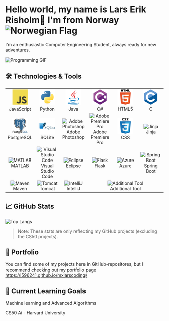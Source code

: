 # Hello world, my name is Lars Erik Risholm👋 I'm from Norway <img src="https://upload.wikimedia.org/wikipedia/commons/thumb/d/d9/Flag_of_Norway.svg/1280px-Flag_of_Norway.svg.png" width="30" alt="Norwegian Flag">



I'm an enthusiastic Computer Engineering Student, always ready for new adventures.

![Programming GIF](https://media.giphy.com/media/qgQUggAC3Pfv687qPC/giphy.gif)


## 🛠 Technologies & Tools

<table>
  <tbody>
    <tr>
      <td align="center" width="16%">
        <img src="https://raw.githubusercontent.com/devicons/devicon/master/icons/javascript/javascript-original.svg" width="50px;" alt="JavaScript"/>
        <br>JavaScript
      </td>
      <td align="center" width="16%">
        <img src="https://raw.githubusercontent.com/devicons/devicon/master/icons/python/python-original.svg" width="50px;" alt="Python"/>
        <br>Python
      </td>
      <td align="center" width="16%">
        <img src="https://raw.githubusercontent.com/devicons/devicon/master/icons/java/java-original.svg" width="50px;" alt="Java"/>
        <br>Java
      </td>
      <td align="center" width="16%">
        <img src="https://raw.githubusercontent.com/devicons/devicon/master/icons/csharp/csharp-original.svg" width="50px;" alt="C#"/>
        <br>C#
      </td>
      <td align="center" width="16%">
        <img src="https://raw.githubusercontent.com/devicons/devicon/master/icons/html5/html5-original-wordmark.svg" width="50px;" alt="HTML5"/>
        <br>HTML5
      </td>
      <td align="center" width="16%">
        <img src="https://raw.githubusercontent.com/devicons/devicon/master/icons/c/c-original.svg" width="50px;" alt="C"/>
        <br>C
      </td>
    </tr>
    <tr>
      <td align="center" width="16%">
        <img src="https://raw.githubusercontent.com/devicons/devicon/master/icons/postgresql/postgresql-original-wordmark.svg" width="50px;" alt="PostgreSQL"/>
        <br>PostgreSQL
      </td>
      <td align="center" width="16%">
        <img src="https://raw.githubusercontent.com/devicons/devicon/master/icons/sqlite/sqlite-original-wordmark.svg" width="50px;" alt="SQLite"/>
        <br>SQLite
      </td>
      <td align="center" width="16%">
        <img src="https://cdn4.iconfinder.com/data/icons/logos-and-brands/512/23_Photoshop_Adobe_logo_logos-512.png" width="50px;" alt="Adobe Photoshop"/>
        <br>Adobe Photoshop
      </td>
      <td align="center" width="16%">
        <img src="https://cdn4.iconfinder.com/data/icons/logos-and-brands/512/8_Premier_Pro_Adobe_logo_logos-512.png" width="50px;" alt="Adobe Premiere Pro"/>
        <br>Adobe Premiere Pro
      </td>
      <td align="center" width="16%">
        <img src="https://raw.githubusercontent.com/devicons/devicon/master/icons/css3/css3-original-wordmark.svg" width="50px;" alt="CSS"/>
        <br>CSS
      </td>
      <td align="center" width="16%">
        <img src="https://camo.githubusercontent.com/27b33e5c7c4a5f8a3dd07f6a520bba682a0a1a6b/68747470733a2f2f73766773686172652e636f6d2f692f51736d2e737667" width="50px;" alt="Jinja"/>
        <br>Jinja
      </td>
    </tr>
    <tr>
      <td align="center" width="16%">
        <img src="https://user-images.githubusercontent.com/25181517/192106593-610ee31c-995e-4f24-b8e1-0f18eead6fae.png" width="50px;" alt="MATLAB"/>
        <br>MATLAB
      </td>
      <td align="center" width="16%">
        <img src="https://user-images.githubusercontent.com/25181517/192108891-d86b6220-e232-423a-bf5f-90903e6887c3.png" width="50px;" alt="Visual Studio Code"/>
        <br>Visual Studio Code
      </td>
      <td align="center" width="16%">
        <img src="https://user-images.githubusercontent.com/25181517/192108892-6e9b5cdf-4e35-4a70-ad9a-801a93a07c1c.png" width="50px;" alt="Eclipse"/>
        <br>Eclipse
      </td>
      <td align="center" width="16%">
        <img src="https://user-images.githubusercontent.com/25181517/183423775-2276e25d-d43d-4e58-890b-edbc88e915f7.png" width="50px;" alt="Flask"/>
        <br>Flask
      </td>
      <td align="center" width="16%">
        <img src="https://user-images.githubusercontent.com/25181517/183911544-95ad6ba7-09bf-4040-ac44-0adafedb9616.png" width="50px;" alt="Azure"/>
        <br>Azure
      </td>
      <td align="center" width="16%">
        <img src="https://user-images.githubusercontent.com/25181517/183891303-41f257f8-6b3d-487c-aa56-c497b880d0fb.png" width="50px;" alt="Spring Boot"/>
        <br>Spring Boot
      </td>
    </tr>
    <tr>
      <td align="center" width="16%">
        <img src="https://user-images.githubusercontent.com/25181517/117207242-07d5a700-adf4-11eb-975e-be04e62b984b.png" width="50px;" alt="Maven"/>
        <br>Maven
      </td>
      <td align="center" width="16%">
        <img src="https://user-images.githubusercontent.com/25181517/183894676-137319b5-1364-4b6a-ba4f-e9fc94ddc4aa.png" width="50px;" alt="Tomcat"/>
        <br>Tomcat
      </td>
      <td align="center" width="16%">
        <img src="https://user-images.githubusercontent.com/25181517/192108890-200809d1-439c-4e23-90d3-b090cf9a4eea.png" width="50px;" alt="IntelliJ"/>
        <br>IntelliJ
      </td>
      <td colspan="3" align="center"> <!-- Consider using this space for any additional tools or technologies -->
        <img src="https://user-images.githubusercontent.com/25181517/192108890-200809d1-439c-4e23-90d3-b090cf9a4eea.png" width="50px;" alt="Additional Tool"/>
        <br>Additional Tool
      </td>
    </tr>
  </tbody>
</table>


## 📈 GitHub Stats

![Top Langs](https://github-readme-stats.vercel.app/api/top-langs/?username=l596241&title_color=ffffff&text_color=c9cacc&icon_color=2bbc8a&bg_color=1d1f21)

> Note: These stats are only reflecting my GitHub projects (excluding the CS50 projects).

## 🎨 Portfolio

You can find some of my projects here in GitHub-repositores, but I recommend checking out my portfolio page https://l596241.github.io/mxlarscoding/

## 🌱 Current Learning Goals

Machine learning and Advanced Algorithms

CS50 Ai - Harvard University

